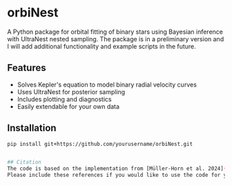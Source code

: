 # orbiNest

A Python package for orbital fitting of binary stars using Bayesian inference with UltraNest nested sampling. 
The package is in a preliminary version and I will add additional functionality and example scripts in the future.

## Features

- Solves Kepler's equation to model binary radial velocity curves
- Uses UltraNest for posterior sampling
- Includes plotting and diagnostics
- Easily extendable for your own data

## Installation

```bash
pip install git+https://github.com/yourusername/orbiNest.git


## Citation
The code is based on the implementation from [Müller-Horn et al. 2024](https://ui.adsabs.harvard.edu/abs/2025A%26A...693A.161M/abstract) and the updated version is described in [Müller-Horn et al. 2025](https://ui.adsabs.harvard.edu/abs/2025arXiv250406973M/abstract).
Please include these references if you would like to use the code for your work. 
